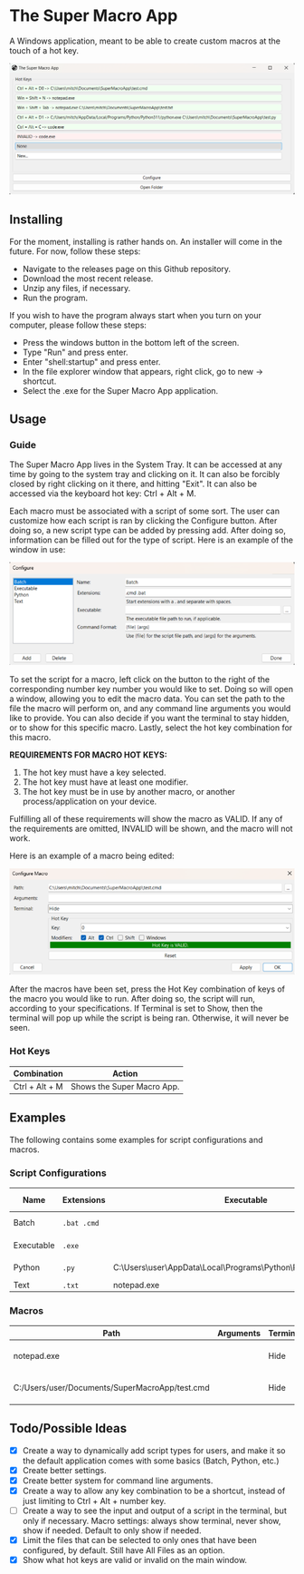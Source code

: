 # The Super Macro App
A Windows application, meant to be able to create custom macros at the touch of a hot key.

![The main application screen.](Images/MainApplication.png)

## Installing
For the moment, installing is rather hands on. An installer will come in the future. For now, follow these steps:

* Navigate to the releases page on this Github repository.
* Download the most recent release.
* Unzip any files, if necessary.
* Run the program.

If you wish to have the program always start when you turn on your computer, please follow these steps:
* Press the windows button in the bottom left of the screen.
* Type "Run" and press enter.
* Enter "shell:startup" and press enter.
* In the file explorer window that appears, right click, go to new -> shortcut.
* Select the .exe for the Super Macro App application.

## Usage

### Guide
The Super Macro App lives in the System Tray. It can be accessed at any time by going to the system tray and clicking on it. It can also be forcibly closed by right clicking on it there, and hitting "Exit". It can also be accessed via the keyboard hot key: Ctrl + Alt + M.

Each macro must be associated with a script of some sort. The user can customize how each script is ran by clicking the Configure button. After doing so, a new script type can be added by pressing add. After doing so, information can be filled out for the type of script. Here is an example of the window in use:

![An example of a script configured in the application.](Images/Configure.png)

To set the script for a macro, left click on the button to the right of the corresponding number key number you would like to set. Doing so will open a window, allowing you to edit the macro data. You can set the path to the file the macro will perform on, and any command line arguments you would like to provide. You can also decide if you want the terminal to stay hidden, or to show for this specific macro. Lastly, select the hot key combination for this macro.

**REQUIREMENTS FOR MACRO HOT KEYS:**
1. The hot key must have a key selected.
2. The hot key must have at least one modifier.
3. The hot key must be in use by another macro, or another process/application on your device.

Fulfilling all of these requirements will show the macro as VALID. If any of the requirements are omitted, INVALID will be shown, and the macro will not work.

Here is an example of a macro being edited:

![An example of a macro configured in the application.](Images/ConfigureMacro.png)

After the macros have been set, press the Hot Key combination of keys of the macro you would like to run. After doing so, the script will run, according to your specifications. If Terminal is set to Show, then the terminal will pop up while the script is being ran. Otherwise, it will never be seen.

### Hot Keys
| Combination | Action |
| --- | --- |
| Ctrl + Alt + M | Shows the Super Macro App. |

## Examples
The following contains some examples for script configurations and macros.
### Script Configurations
| Name | Extensions | Executable | Command Format |
| --- | --- | --- | --- |
| Batch | `.bat .cmd` | | {file} {args} |
| Executable | `.exe` | | {file} {args} |
| Python | `.py` | C:\Users\user\AppData\Local\Programs\Python\Python311\python.exe | {file} {args} |
| Text | `.txt` | notepad.exe | {file} |
### Macros
| Path | Arguments | Terminal | Hot Key | Description |
| --- | --- | --- | --- | -- |
| notepad.exe | | Hide | Windows + Shift + N | Opens a blank notepad. |
| C:/Users/user/Documents/SuperMacroApp/test.cmd | | Hide | Ctrl + Alt + 1 | Runs a Batch script. |

## Todo/Possible Ideas

* [x] Create a way to dynamically add script types for users, and make it so the default application comes with some basics (Batch, Python, etc.)
* [x] Create better settings.
* [x] Create better system for command line arguments.
* [x] Create a way to allow any key combination to be a shortcut, instead of just limiting to Ctrl + Alt + number key.
* [ ] Create a way to see the input and output of a script in the terminal, but only if necessary. Macro settings: always show terminal, never show, show if needed. Default to only show if needed.
* [x] Limit the files that can be selected to only ones that have been configured, by default. Still have All Files as an option.
* [x] Show what hot keys are valid or invalid on the main window.